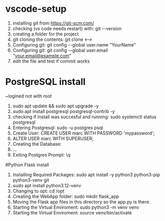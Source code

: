 # vscode-setup

1. installing git from https://git-scm.com/
2. checking (vs code needs restart) with:  git --version
3. creating a folder for the project
4. git cloning the contents: git clone <-->
5. Configuring git: git config --global user.name "YourName"
6. Configuring git: git config --global user.email "your.email@example.com"
7. edit the file and test if commit works




# PostgreSQL install
~logined not with root
1. sudo apt update && sudo apt upgrade -y
2. sudo apt install postgresql postgresql-contrib -y
3. checking if install was succesful and running:  sudo systemctl status postgresql
4. Entering Postgresql:  sudo -u postgres psql
5. Create User:   CREATE USER marc WITH PASSWORD 'mypassword';
6. ALTER USER marc WITH SUPERUSER;
7. Creating the Database:
8. ...
9. Exiting Postgres Prompt: \q



#Python Flask install
1. Installing Required Packages: sudo apt install -y python3 python3-pip python3-venv git
2. sudo apt install python3.12-venv
3. Changing to opt: cd /opt
4. Creating the WebApp folder: sudo mkdir flask_app
5. Moving the Flask app files in this directory so the app.py is there.
6. Starting the Virtual Enviroment: sudo python3 -m venv venv
7. Starting the Virtual Enviroment: source venv/bin/activate
